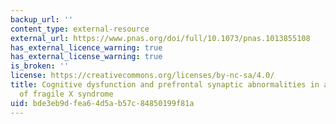 ```yaml
---
backup_url: ''
content_type: external-resource
external_url: https://www.pnas.org/doi/full/10.1073/pnas.1013855108
has_external_licence_warning: true
has_external_license_warning: true
is_broken: ''
license: https://creativecommons.org/licenses/by-nc-sa/4.0/
title: Cognitive dysfunction and prefrontal synaptic abnormalities in a mouse model
  of fragile X syndrome
uid: bde3eb9d-fea6-4d5a-b57c-84850199f81a
---
```

